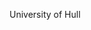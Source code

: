 [//]: # (Created by ./bin/manage_files.pl from ./species/Meloidogyne_incognita/PRJNA340324/Meloidogyne_incognita_PRJNA340324.summary.html on Thu Jun 11 13:44:48 2020)
University of Hull
